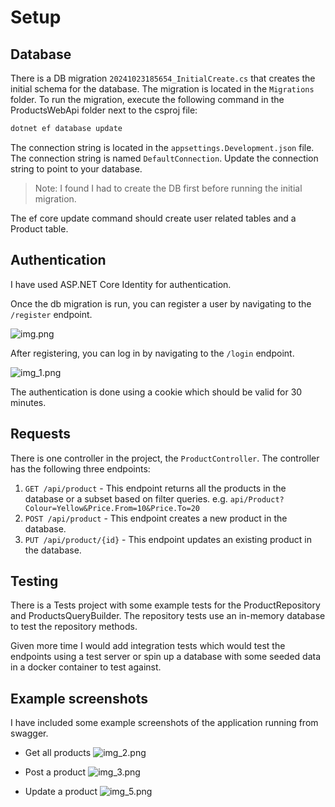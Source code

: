 # Setup

## Database

There is a DB migration `20241023185654_InitialCreate.cs` that creates the initial schema for the database. The migration is located in the `Migrations` folder. To run the migration, execute the following command in the ProductsWebApi folder next to the csproj file:

```bash
dotnet ef database update 
```

The connection string is located in the `appsettings.Development.json` file. The connection string is named `DefaultConnection`. Update the connection string to point to your database.

> Note: I found I had to create the DB first before running the initial migration.

The ef core update command should create user related tables and a Product table.

## Authentication

I have used ASP.NET Core Identity for authentication.

Once the db migration is run, you can register a user by navigating to the `/register` endpoint.

![img.png](Screenshots/img.png)

After registering, you can log in by navigating to the `/login` endpoint.

![img_1.png](Screenshots/img_1.png)

The authentication is done using a cookie which should be valid for 30 minutes.

## Requests

There is one controller in the project, the `ProductController`. The controller has the following three endpoints:

1. `GET /api/product` - This endpoint returns all the products in the database or a subset based on filter queries.
e.g. `api/Product?Colour=Yellow&Price.From=10&Price.To=20`
2. `POST /api/product` - This endpoint creates a new product in the database.
3. `PUT /api/product/{id}` - This endpoint updates an existing product in the database.

## Testing

There is a Tests project with some example tests for the ProductRepository and ProductsQueryBuilder. 
The repository tests use an in-memory database to test the repository methods.

Given more time I would add integration tests which would test the endpoints using a test server or spin up a database with some seeded data in a docker container to test against.

## Example screenshots

I have included some example screenshots of the application running from swagger.

- Get all products
![img_2.png](Screenshots/img_2.png)

- Post a product
![img_3.png](Screenshots/img_3.png)

- Update a product
![img_5.png](Screenshots/img_5.png)